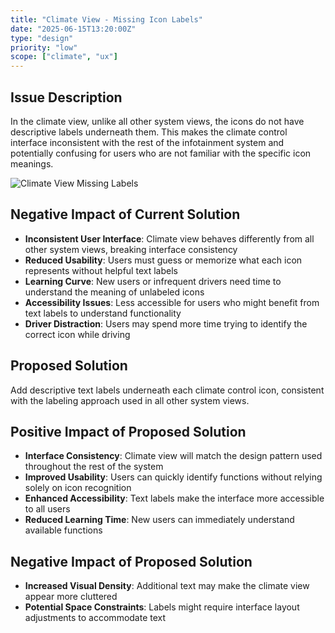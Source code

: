 ```yaml
---
title: "Climate View - Missing Icon Labels"
date: "2025-06-15T13:20:00Z"
type: "design"
priority: "low"
scope: ["climate", "ux"]
---
```


## Issue Description

In the climate view, unlike all other system views, the icons do not have descriptive labels underneath them. This makes the climate control interface inconsistent with the rest of the infotainment system and potentially confusing for users who are not familiar with the specific icon meanings.

![Climate View Missing Labels](/issues/9-1.jpeg)

## Negative Impact of Current Solution

- **Inconsistent User Interface**: Climate view behaves differently from all other system views, breaking interface consistency
- **Reduced Usability**: Users must guess or memorize what each icon represents without helpful text labels
- **Learning Curve**: New users or infrequent drivers need time to understand the meaning of unlabeled icons
- **Accessibility Issues**: Less accessible for users who might benefit from text labels to understand functionality
- **Driver Distraction**: Users may spend more time trying to identify the correct icon while driving

## Proposed Solution

Add descriptive text labels underneath each climate control icon, consistent with the labeling approach used in all other system views.

## Positive Impact of Proposed Solution

- **Interface Consistency**: Climate view will match the design pattern used throughout the rest of the system
- **Improved Usability**: Users can quickly identify functions without relying solely on icon recognition
- **Enhanced Accessibility**: Text labels make the interface more accessible to all users
- **Reduced Learning Time**: New users can immediately understand available functions

## Negative Impact of Proposed Solution

- **Increased Visual Density**: Additional text may make the climate view appear more cluttered
- **Potential Space Constraints**: Labels might require interface layout adjustments to accommodate text
